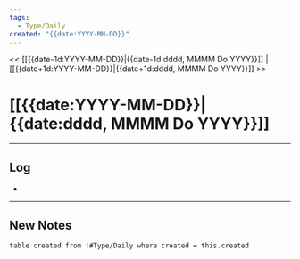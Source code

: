 ```yaml
---
tags:
  - Type/Daily
created: "{{date:YYYY-MM-DD}}"
---
```

<< [[{{date-1d:YYYY-MM-DD}}|{{date-1d:dddd, MMMM Do YYYY}}]]  |  [[{{date+1d:YYYY-MM-DD}}|{{date+1d:dddd, MMMM Do YYYY}}]]  >>
# [[{{date:YYYY-MM-DD}}|{{date:dddd, MMMM Do YYYY}}]]

---
## Log
- 
---
## New Notes
```dataview
table created from !#Type/Daily where created = this.created
```
